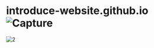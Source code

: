 # introduce-website.github.io![Capture](https://user-images.githubusercontent.com/31365027/184530665-ed612d3c-093c-45bb-9e9c-7bc7065e5cb5.PNG)
![2](https://user-images.githubusercontent.com/31365027/184530712-24c020b5-ac4f-42e8-9b00-f17d3712b718.PNG)
